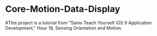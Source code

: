 # Core-Motion-Data-Display

#This project is a tutorial from "Sams Teach Yourself iOS 9 Application Development," Hour 18, Sensing Orientation and Motion.
